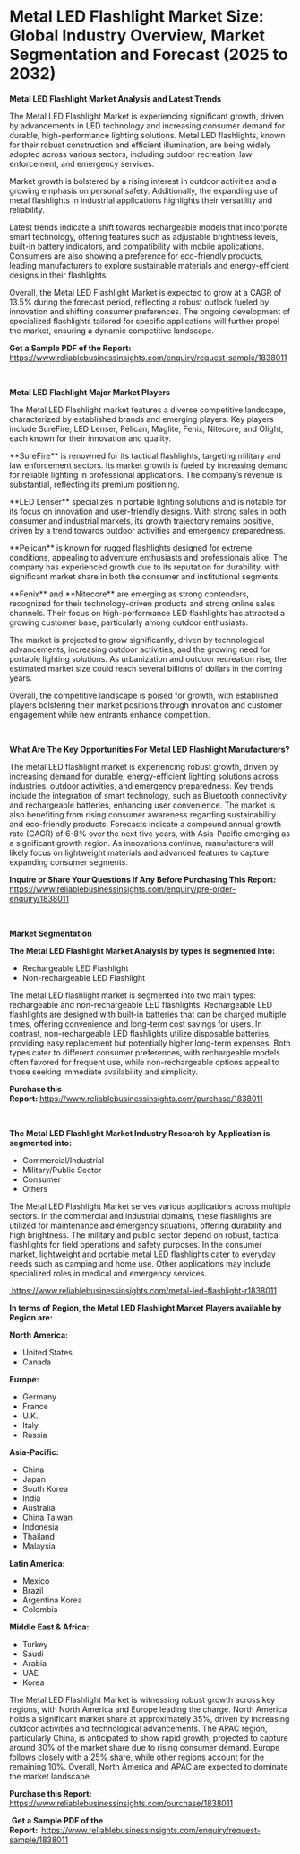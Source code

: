 <p><h1>Metal LED Flashlight Market Size: Global Industry Overview, Market Segmentation and Forecast (2025 to 2032)</h1></p><p><strong>Metal LED Flashlight Market Analysis and Latest Trends</strong></p>
<p><p>The Metal LED Flashlight Market is experiencing significant growth, driven by advancements in LED technology and increasing consumer demand for durable, high-performance lighting solutions. Metal LED flashlights, known for their robust construction and efficient illumination, are being widely adopted across various sectors, including outdoor recreation, law enforcement, and emergency services. </p><p>Market growth is bolstered by a rising interest in outdoor activities and a growing emphasis on personal safety. Additionally, the expanding use of metal flashlights in industrial applications highlights their versatility and reliability. </p><p>Latest trends indicate a shift towards rechargeable models that incorporate smart technology, offering features such as adjustable brightness levels, built-in battery indicators, and compatibility with mobile applications. Consumers are also showing a preference for eco-friendly products, leading manufacturers to explore sustainable materials and energy-efficient designs in their flashlights. </p><p>Overall, the Metal LED Flashlight Market is expected to grow at a CAGR of 13.5% during the forecast period, reflecting a robust outlook fueled by innovation and shifting consumer preferences. The ongoing development of specialized flashlights tailored for specific applications will further propel the market, ensuring a dynamic competitive landscape.</p></p>
<p><strong>Get a Sample PDF of the Report:&nbsp;</strong> <a href="https://www.reliablebusinessinsights.com/enquiry/request-sample/1838011?utm_campaign=3126&utm_medium=2&utm_source=Github&utm_content=ia&utm_term=15042025&utm_id=metal-led-flashlight">https://www.reliablebusinessinsights.com/enquiry/request-sample/1838011</a></p>
<p>&nbsp;</p>
<p><strong>Metal LED Flashlight Major Market Players</strong></p>
<p><p>The Metal LED Flashlight market features a diverse competitive landscape, characterized by established brands and emerging players. Key players include SureFire, LED Lenser, Pelican, Maglite, Fenix, Nitecore, and Olight, each known for their innovation and quality.</p><p>**SureFire** is renowned for its tactical flashlights, targeting military and law enforcement sectors. Its market growth is fueled by increasing demand for reliable lighting in professional applications. The company’s revenue is substantial, reflecting its premium positioning.</p><p>**LED Lenser** specializes in portable lighting solutions and is notable for its focus on innovation and user-friendly designs. With strong sales in both consumer and industrial markets, its growth trajectory remains positive, driven by a trend towards outdoor activities and emergency preparedness.</p><p>**Pelican** is known for rugged flashlights designed for extreme conditions, appealing to adventure enthusiasts and professionals alike. The company has experienced growth due to its reputation for durability, with significant market share in both the consumer and institutional segments.</p><p>**Fenix** and **Nitecore** are emerging as strong contenders, recognized for their technology-driven products and strong online sales channels. Their focus on high-performance LED flashlights has attracted a growing customer base, particularly among outdoor enthusiasts.</p><p>The market is projected to grow significantly, driven by technological advancements, increasing outdoor activities, and the growing need for portable lighting solutions. As urbanization and outdoor recreation rise, the estimated market size could reach several billions of dollars in the coming years.</p><p>Overall, the competitive landscape is poised for growth, with established players bolstering their market positions through innovation and customer engagement while new entrants enhance competition.</p></p>
<p>&nbsp;</p>
<p><strong>What Are The Key Opportunities For Metal LED Flashlight Manufacturers?</strong></p>
<p><p>The metal LED flashlight market is experiencing robust growth, driven by increasing demand for durable, energy-efficient lighting solutions across industries, outdoor activities, and emergency preparedness. Key trends include the integration of smart technology, such as Bluetooth connectivity and rechargeable batteries, enhancing user convenience. The market is also benefiting from rising consumer awareness regarding sustainability and eco-friendly products. Forecasts indicate a compound annual growth rate (CAGR) of 6-8% over the next five years, with Asia-Pacific emerging as a significant growth region. As innovations continue, manufacturers will likely focus on lightweight materials and advanced features to capture expanding consumer segments.</p></p>
<p><strong>Inquire or Share Your Questions If Any Before Purchasing This Report:</strong> <a href="https://www.reliablebusinessinsights.com/enquiry/pre-order-enquiry/1838011?utm_campaign=3126&utm_medium=2&utm_source=Github&utm_content=ia&utm_term=15042025&utm_id=metal-led-flashlight">https://www.reliablebusinessinsights.com/enquiry/pre-order-enquiry/1838011</a></p>
<p>&nbsp;</p>
<p><strong>Market Segmentation</strong></p>
<p><strong>The Metal LED Flashlight Market Analysis by types is segmented into:</strong></p>
<p><ul><li>Rechargeable LED Flashlight</li><li>Non-rechargeable LED Flashlight</li></ul></p>
<p><p>The metal LED flashlight market is segmented into two main types: rechargeable and non-rechargeable LED flashlights. Rechargeable LED flashlights are designed with built-in batteries that can be charged multiple times, offering convenience and long-term cost savings for users. In contrast, non-rechargeable LED flashlights utilize disposable batteries, providing easy replacement but potentially higher long-term expenses. Both types cater to different consumer preferences, with rechargeable models often favored for frequent use, while non-rechargeable options appeal to those seeking immediate availability and simplicity.</p></p>
<p><strong>Purchase this Report:&nbsp;</strong><a href="https://www.reliablebusinessinsights.com/purchase/1838011?utm_campaign=3126&utm_medium=2&utm_source=Github&utm_content=ia&utm_term=15042025&utm_id=metal-led-flashlight">https://www.reliablebusinessinsights.com/purchase/1838011</a></p>
<p>&nbsp;</p>
<p><strong>The Metal LED Flashlight Market Industry Research by Application is segmented into:</strong></p>
<p><ul><li>Commercial/Industrial</li><li>Military/Public Sector</li><li>Consumer</li><li>Others</li></ul></p>
<p><p>The Metal LED Flashlight Market serves various applications across multiple sectors. In the commercial and industrial domains, these flashlights are utilized for maintenance and emergency situations, offering durability and high brightness. The military and public sector depend on robust, tactical flashlights for field operations and safety purposes. In the consumer market, lightweight and portable metal LED flashlights cater to everyday needs such as camping and home use. Other applications may include specialized roles in medical and emergency services.</p></p>
<p><a href="https://www.reliablebusinessinsights.com/metal-led-flashlight-r1838011?utm_campaign=3126&utm_medium=2&utm_source=Github&utm_content=ia&utm_term=15042025&utm_id=metal-led-flashlight">&nbsp;https://www.reliablebusinessinsights.com/metal-led-flashlight-r1838011</a></p>
<p><strong>In terms of Region, the Metal LED Flashlight Market Players available by Region are:</strong></p>
<p>
    <p> <strong> North America: </strong>
        <ul>
            <li>United States</li>
            <li>Canada</li>
        </ul>
        </p> 
    <p> <strong> Europe: </strong>
        <ul>
            <li>Germany</li>
            <li>France</li>
            <li>U.K.</li>
            <li>Italy</li>
            <li>Russia</li>
        </ul>
        </p> 
    <p> <strong> Asia-Pacific: </strong>
        <ul>
            <li>China</li>
            <li>Japan</li>
            <li>South Korea</li>
            <li>India</li>
            <li>Australia</li>
            <li>China Taiwan</li>
            <li>Indonesia</li>
            <li>Thailand</li>
            <li>Malaysia</li>
        </ul>
        </p> 
    <p> <strong> Latin America: </strong>
        <ul>
            <li>Mexico</li>
            <li>Brazil</li>
            <li>Argentina Korea</li>
            <li>Colombia</li>
        </ul>
        </p> 
    <p> <strong> Middle East & Africa: </strong>
        <ul>
            <li>Turkey</li>
            <li>Saudi</li>
            <li>Arabia</li>
            <li>UAE</li>
            <li>Korea</li>
        </ul>
    </p>
    </p>
<p><p>The Metal LED Flashlight Market is witnessing robust growth across key regions, with North America and Europe leading the charge. North America holds a significant market share at approximately 35%, driven by increasing outdoor activities and technological advancements. The APAC region, particularly China, is anticipated to show rapid growth, projected to capture around 30% of the market share due to rising consumer demand. Europe follows closely with a 25% share, while other regions account for the remaining 10%. Overall, North America and APAC are expected to dominate the market landscape.</p></p>
<p><strong>Purchase this Report: </strong><a href="https://www.reliablebusinessinsights.com/purchase/1838011?utm_campaign=3126&utm_medium=2&utm_source=Github&utm_content=ia&utm_term=15042025&utm_id=metal-led-flashlight">https://www.reliablebusinessinsights.com/purchase/1838011</a></p>
<p>&nbsp;<strong>Get a Sample PDF of the Report:&nbsp;&nbsp;</strong><a href="https://www.reliablebusinessinsights.com/enquiry/request-sample/1838011?utm_campaign=3126&utm_medium=2&utm_source=Github&utm_content=ia&utm_term=15042025&utm_id=metal-led-flashlight">https://www.reliablebusinessinsights.com/enquiry/request-sample/1838011</a></p>
<p><strong></strong></p>
<p><p></p><p></p><p></p></p>